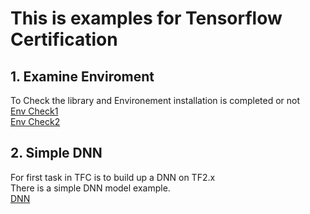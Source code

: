 # This is examples for Tensorflow Certification  
  
## 1. Examine Enviroment  
To Check the library and Environement installation is completed or not  
[Env Check1](https://github.com/killelder/TensorFlowCertificationExamples/blob/master/1_EnvCheck.py)  
[Env Check2](https://github.com/killelder/TensorFlowCertificationExamples/blob/master/2_EnvCheck.py)  
  
## 2. Simple DNN  
For first task in TFC is to build up a DNN on TF2.x  
There is a simple DNN model example.  
[DNN](https://github.com/killelder/TensorFlowCertificationExamples/blob/master/3_SimpleDNN.py)  
